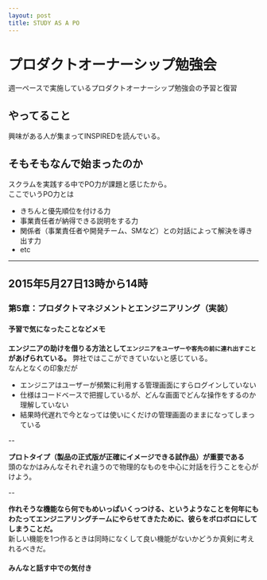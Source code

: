 ```yaml
---
layout: post
title: STUDY AS A PO
---
```

# プロダクトオーナーシップ勉強会
週一ペースで実施しているプロダクトオーナーシップ勉強会の予習と復習
## やってること
興味がある人が集まってINSPIREDを読んでいる。

## そもそもなんで始まったのか
スクラムを実践する中でPO力が課題と感じたから。  
ここでいうPO力とは
- きちんと優先順位を付ける力
- 事業責任者が納得できる説明をする力
- 関係者（事業責任者や開発チーム、SMなど）との対話によって解決を導き出す力
- etc


---

## 2015年5月27日13時から14時
### 第5章：プロダクトマネジメントとエンジニアリング（実装）
#### 予習で気になったことなどメモ
__エンジニアの助けを借りる方法として`エンジニアをユーザーや客先の前に連れ出すこと`があげられている。__
弊社ではここができていないと感じている。  
なんとなくの印象だが
- エンジニアはユーザーが頻繁に利用する管理画面にすらログインしていない
- 仕様はコードベースで把握しているが、どんな画面でどんな操作をするのか理解していない
- 結果時代遅れで今となっては使いにくだけの管理画面のままになってしまっている

--

__プロトタイプ（製品の正式版が正確にイメージできる試作品）が重要である__  
頭のなかはみんなそれぞれ違うので物理的なものを中心に対話を行うことを心がけよう。  


--

__作れそうな機能なら何でもめいっぱいくっつける、というようなことを何年にもわたってエンジニアリングチームにやらせてきたために、彼らをボロボロにしてしまうことだ。__  
新しい機能を1つ作るときは同時になくして良い機能がないかどうか真剣に考えれるべきだ。  




#### みんなと話す中での気付き

